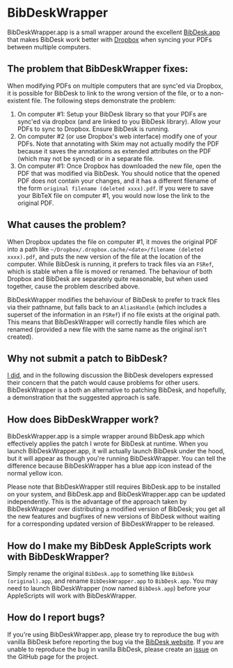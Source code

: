 # BibDeskWrapper

BibDeskWrapper.app is a small wrapper around the excellent [BibDesk.app][BibDesk] that makes BibDesk work better with [Dropbox] when syncing your PDFs between multiple computers.

## The problem that BibDeskWrapper fixes:

When modifying PDFs on multiple computers that are sync'ed via Dropbox, it is possible for BibDesk to link to the wrong version of the file, or to a non-existent file.  The following steps demonstrate the problem:

1. On computer #1: Setup your BibDesk library so that your PDFs are sync'ed via dropbox (and are linked to you BibDesk library).  Allow your PDFs to sync to Dropbox.  Ensure BibDesk is running.
2. On computer #2 (or use Dropbox's web interface) modify one of your PDFs.  Note that annotating with Skim may not actually modify the PDF because it saves the annotations as extended attributes on the PDF (which may not be synced) or in a separate file.
3. On computer #1: Once Dropbox has downloaded the new file, open the PDF that was modified via BibDesk.  You should notice that the opened PDF does not contain your changes, and it has a different filename of the form `original filename (deleted xxxx).pdf`.  If you were to save your BibTeX file on computer #1, you would now lose the link to the original PDF.

## What causes the problem?

When Dropbox updates the file on computer #1, it moves the original PDF into a path like `~/Dropbox/.dropbox.cache/<date>/filename (deleted xxxx).pdf`, and puts the new version of the file at the location of the computer.  While BibDesk is running, it prefers to track files via an `FSRef`, which is stable when a file is moved or renamed.  The behaviour of both Dropbox and BibDesk are separately quite reasonable, but when used together, cause the problem described above.

BibDeskWrapper modifies the behaviour of BibDesk to prefer to track files via their pathname, but falls back to an `AliasHandle` (which includes a superset of the information in an `FSRef`) if no file exists at the original path.  This means that BibDeskWrapper will correctly handle files which are renamed (provided a new file with the same name as the original isn't created).

## Why not submit a patch to BibDesk?

[I did][patch-to-bibdesk], and in the following discussion the BibDesk developers expressed their concern that the patch would cause problems for other users.  BibDeskWrapper is a both an alternative to patching BibDesk, and hopefully, a demonstration that the suggested approach is safe.

## How does BibDeskWrapper work?

BibDeskWrapper.app is a simple wrapper around BibDesk.app which effectively applies the patch I wrote for BibDesk at runtime.  When you launch BibDeskWrapper.app, it will actually launch BibDesk under the hood, but it will appear as though you're running BibDeskWrapper.  You can tell the difference because BibDeskWrapper has a blue app icon instead of the normal yellow icon.

Please note that BibDeskWrapper still requires BibDesk.app to be installed on your system, and BibDesk.app and BibDeskWrapper.app can be updated independently.  This is the advantage of the approach taken by BibDeskWrapper over distributing a modified version of BibDesk; you get all the new features and bugfixes of new versions of BibDesk without waiting for a corresponding updated version of BibDeskWrapper to be released.

## How do I make my BibDesk AppleScripts work with BibDeskWrapper?

Simply rename the original `BibDesk.app` to something like `BibDesk (original).app`, and rename `BibDeskWrapper.app` to `BibDesk.app`.  You may need to launch BibDeskWrapper (now named `BibDesk.app`) before your AppleScripts will work with BibDeskWrapper.

## How do I report bugs?

If you're using BibDeskWrapper.app, please try to reproduce the bug with vanilla BibDesk before reporting the bug via the [BibDesk website][BibDesk].  If you are unable to reproduce the bug in vanilla BibDesk, please create an [issue][GitHubIssues] on the GitHub page for the project.



[BibDesk]: http://bibdesk.sourceforge.net
[Dropbox]: http://www.dropbox.com
[patch-to-bibdesk]: http://sourceforge.net/p/bibdesk/mailman/message/30367586/
[GitHubIssues]: https://github.com/GrahamDennis/BibDeskWrapper/issues
